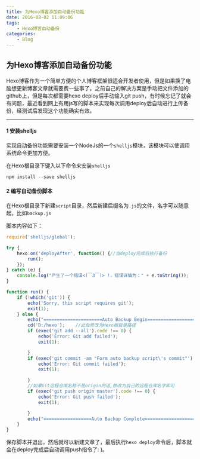 ```yaml
---
title: 为Hexo博客添加自动备份功能
date: 2016-08-02 11:09:06
tags:
	- Hexo博客自动备份
categories:
	- Blog
---
```


## 为Hexo博客添加自动备份功能

Hexo博客作为一个简单方便的个人博客框架很适合开发者使用，但是如果换了电脑想更新博客文章就需要费一些事了。之前自己的解决方案是手动把文件添加的github上，但是每次都需要hexo deploy后手动输入git push，有时候忘记了就会有问题，最近看到网上有用js写的脚本来实现每次调用deploy后自动进行上传备份，经测试后发现这个功能确实有效。

-------------

#### 1 安装shelljs

实现自动备份功能需要安装一个NodeJs的一个`shelljs`模块，该模块可以使调用系统命令更加方便。

在Hexo根目录下键入以下命令来安装`shelljs`

```javascript
npm install --save shelljs
```

#### 2 编写自动备份脚本

在Hexo根目录下新建`script`目录，然后新建后缀名为`.js`的文件，名字可以随意起，比如`backup.js`

脚本内容如下：

```javascript
require('shelljs/global');

try {
	hexo.on('deployAfter', function() {//当deploy完成后执行备份
		run();
	});
} catch (e) {
	console.log("产生了一个错误<(￣3￣)> !，错误详情为：" + e.toString());
}

function run() {
	if (!which('git')) {
		echo('Sorry, this script requires git');
		exit(1);
	} else {
		echo("======================Auto Backup Begin===========================");
		cd('D:/hexo');    //此处修改为Hexo根目录路径
		if (exec('git add --all').code !== 0) {
			echo('Error: Git add failed');
			exit(1);

		}
		if (exec('git commit -am "Form auto backup script\'s commit"').code !== 0) {
			echo('Error: Git commit failed');
			exit(1);

		}
      	//如果Git远程仓库名称不是origin的话,修改为自己的远程仓库名字即可
		if (exec('git push origin master').code !== 0) {
			echo('Error: Git push failed');
			exit(1);

		}
		echo("==================Auto Backup Complete============================")
	}
}
```

保存脚本并退出，然后就可以新建文章了，最后执行`hexo deploy`命令后，脚本就会在deploy完成后自动调用push指令了: )。